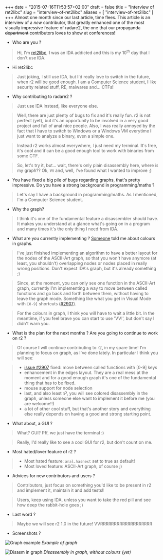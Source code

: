 +++
date = "2015-07-16T11:53:57+02:00"
draft = false
title = "Interview of ret2libc"
slug = "interview-of-ret2libc"
aliases = [
	"interview-of-ret2libc"
]
+++
Almost one month since our last article, time flees. This article is an interview of a *new* contributor, that greatly enhanced one of the most visually impressive feature of radare2, the one that our <s>propaganda department</s> contributors loves to show at conferences!

- Who are you ?

> Hi, I'm [ret2libc]( https://github.com/ret2libc ), I was an IDA addicted and this is my 10<sup>th</sup> day that I don't use IDA.

- Hi ret2libc

> Just joking, I still use IDA, but I'd really love to switch in the future, when r2 will be good enough. I am a Computer Science student, I like security related stuff, RE, malwares and... CTFs!

- Why contributing to radare2 ? 

> Just use IDA instead, like everyone else.

> Well, there are just plenty of bugs to fix and it's really fun. r2 is not perfect (yet), but it's an opportunity to be involved in a very good project and full of <s>anal</s> nice people. Also, I was really annoyed by the fact that I have to switch to Windows or a Windows VM everytime I just want to analyze a binary, even a simple one.

> Instead r2 works almost everywhere, I just need my terminal. It's free, it's cool and it can be a good enough tool to work with binaries from some CTF. 

> So, let's try it, but... wait, there's only plain disassembly here, where is my graph?? Ok, `VV` and, well, I've found what I wanted to improve ;)

- You have fixed a big pile of bugs regarding graphs, that's pretty impressive. Do you have a strong background in programming/maths ?

> Let's say I have a background in programming/maths. As I mentioned, I'm a Computer Science student.

- Why the graph?

> I think it's one of the fundamental feature a disassembler should have. It makes you understand at a glance what's going on in a program and many times it's the only thing I need from IDA.

- What are you currently implementing ? [Someone](https://twitter.com/r2gif/status/621291945365667840 ) told me about colours in graphs.

> I've just finished implementing an algorithm to have a better layout for the nodes of the ASCII-Art graph, so that you won't have anymore (at least, you shouldn't) overlapping nodes or nodes placed in really wrong positions. Don't expect IDA's graph, but it's already something ;)

>  Since, at the moment, you can only see one function in the ASCII-Art graph, currently I'm implementing a way to move between called functions and go back and forth between them, without having to leave the graph mode. Something like what you get in Visual Mode with `[0-9]` shortcuts ([#2907]( https://github.com/radare/radare2/issues/2907 )).

> For the colours in graph, I think you will have to wait a little bit. In the meantime, if you feel brave you can start to use 'VV!', but don't say I didn't warn you.

- What is the plan for the next months ? Are you going to continue to work on r2 ?

> Of course I will continue contributing to r2, in my spare time! I'm planning to focus on graph, as I've done lately. In particular I think you will see:

> * [issue #2907]( https://github.com/radare/radare2/issues/2907 ) fixed: move between called functions with [0-9] keys
> * enhancement in the edges layout. They are a real mess at the moment and for a good enough graph it's one of the fundamental thing that has to be fixed.
> * mouse support for node selection
> * last, and also least *:P*, you will see colored disassembly in the graph, unless someone else want to implement it before me (you are welcome!!)
> * a lot of other cool stuff, but that's another story and everything else really depends on having a good and strong starting point.

- What about, a GUI ?

> What? GUI? Pff, we just have the terminal :) 

> Really, I'd really like to see a cool GUI for r2, but don't count on me.

- Most hated/lover feature of r2 ?

> * Most hated feature: `anal.hasnext` set to true as default!
> * Most loved feature: ASCII-Art graph, of course ;)

- Advices for new contributors and users ?

> Contributors, just focus on something you'd like to be present in r2 and implement it, maintain it and add tests!!

> Users, keep using IDA, unless you want to take the red pill and see how deep the rabbit-hole goes ;)

- Last word ?

> Maybe we will see r2 1.0 in the future! VVRRRRRRRRRRRRRRRRRRR

- Screenshots ?


![Graph example](/images/2015/07/full.png)
*Example of graph*

![Disasm in graph](/images/2015/07/disasm.png)
*Disassembly in graph, without colours (yet)*
